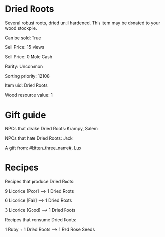 # Dried Roots

Several robust roots, dried until hardened. This item may be donated to your wood stockpile.

Can be sold: True

Sell Price: 15 Mews

Sell Price: 0 Mole Cash

Rarity: Uncommon

Sorting priority: 12108

Item uid: Dried Roots

Wood resource value: 1

# Gift guide

NPCs that dislike Dried Roots: Krampy, Salem

NPCs that hate Dried Roots: Jack

A gift from: #kitten_three_name#, Lux

# Recipes

Recipes that produce Dried Roots:

9 Licorice [Poor] --> 1 Dried Roots

6 Licorice [Fair] --> 1 Dried Roots

3 Licorice [Good] --> 1 Dried Roots

Recipes that consume Dried Roots:

1 Ruby + 1 Dried Roots --> 1 Red Rose Seeds
